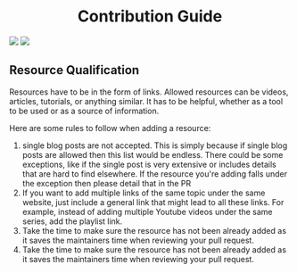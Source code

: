 <h1 align="center">Contribution Guide</h1>
<a href="https://github.com/firstcontributions/open-source-badges"><img src="https://firstcontributions.github.io/open-source-badges/badges/open-source-v1/open-source.png"/></a>
<a href="https://makeapullrequest.com"><img src="https://img.shields.io/badge/PRs-welcome-brightgreen.svg?style=flat-square"/></a>

<h2>Resource Qualification</h2>
<p>Resources have to be in the form of links. Allowed resources can be videos, articles, tutorials, or anything similar. It has to be helpful, whether as a tool to be used or as a source of information.
</p>
<p>Here are some rules to follow when adding a resource: </p>
<ol>
<li>single blog posts are not accepted. This is simply because if single blog posts are allowed then this list would be endless. There could be some exceptions, like if the single post is very extensive or includes details that are hard to find elsewhere. If the resource you're adding falls under the exception then please detail that in the PR</li>
<li>If you want to add multiple links of the same topic under the same website, just include a general link that might lead to all these links. For example, instead of adding multiple Youtube videos under the same series, add the playlist link.</li>
<li>Take the time to make sure the resource has not been already added as it saves the maintainers time when reviewing your pull request.</li>
<li>Take the time to make sure the resource has not been already added as it saves the maintainers time when reviewing your pull request.</li>
</ol>
